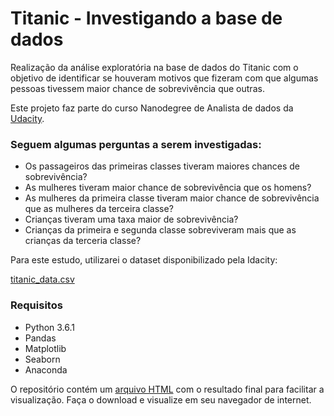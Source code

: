 # Titanic - Investigando a base de dados

Realização da análise exploratória na base de dados do Titanic com o objetivo de identificar se houveram motivos que fizeram com que algumas pessoas tivessem maior chance de sobrevivência que outras.

Este projeto faz parte do curso Nanodegree de Analista de dados da <a HREF="http://www.udacity.com/">Udacity</a>.

### Seguem algumas perguntas a serem investigadas:
- Os passageiros das primeiras classes tiveram maiores chances de sobrevivência?
- As mulheres tiveram maior chance de sobrevivência que os homens?
- As mulheres da primeira classe tiveram maior chance de sobrevivência que as mulheres da terceira classe?
- Crianças tiveram uma taxa maior de sobrevivência?
- Crianças da primeira e segunda classe sobreviveram mais que as crianças da terceria classe?

Para este estudo, utilizarei o dataset disponibilizado pela Idacity: 

<a HREF="https://github.com/marcioozorio/titanic-investigando-a-base-de-dados/blob/master/titanic_data.csv"> titanic_data.csv</a>

### Requisitos

- Python 3.6.1
- Pandas
- Matplotlib
- Seaborn
- Anaconda

O repositório contém um <a href="https://raw.githubusercontent.com/marcioozorio/titanic-investigando-a-base-de-dados/master/Titanic_Final_V1.1.html">arquivo HTML<a/> com o resultado final para facilitar a visualização. Faça o download e visualize em seu navegador de internet.
